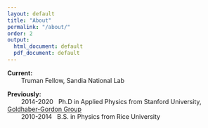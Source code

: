 ```yaml
---
layout: default
title: "About"
permalink: "/about/"
order: 2
output:
  html_document: default
  pdf_document: default
---
```


**Current:**  
&nbsp; &nbsp; &nbsp; &nbsp; Truman Fellow, Sandia National Lab


**Previously:**  
&nbsp; &nbsp; &nbsp; &nbsp; 2014-2020 &nbsp; Ph.D in Applied Physics from Stanford University, <a href="https://ggg.stanford.edu/"> Goldhaber-Gordon Group</a>  
&nbsp; &nbsp; &nbsp; &nbsp; 2010-2014 &nbsp; B.S. in Physics from Rice University